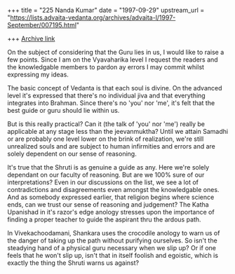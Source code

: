 +++
title = "225 Nanda Kumar"
date = "1997-09-29"
upstream_url = "https://lists.advaita-vedanta.org/archives/advaita-l/1997-September/007195.html"

+++
[Archive link](https://lists.advaita-vedanta.org/archives/advaita-l/1997-September/007195.html)

On the subject of considering that the Guru lies in us, I would like to raise
a few points. Since I am on the Vyavaharika level I request the readers
and the knowledgable members to pardon ay errors I may commit whilst
expressing my ideas.

The basic concept of Vedanta is that each soul is divine. On the
advanced level it's expressed that there's no individual jiva and that
everything integrates into Brahman. Since there's no 'you' nor 'me', it's
felt that the best guide or guru should lie within us.

But is this really practical? Can it (the talk of 'you' nor 'me') really be
applicable at any stage less than the jeevanmuktha? Until we attain
Samadhi or are probably one level lower on the brink of realization, we're
still unrealized souls and are subject to human infirmities and errors and
are solely dependent on our sense of reasoning.

It's true that the Shruti is as genuine a guide as any. Here we're solely
dependant on our faculty of reasoning. But are we 100% sure of  our
interpretations? Even in our discussions on the list, we see a lot of
contradictions and disagreements even amongst the knowledgable ones.
And as somebody expressed earlier, that religion begins where science
ends, can we trust our sense of reasoning and judgement? The Katha
Upanishad in it's razor's edge anology stresses upon the importance of
finding a proper teacher to guide the aspirant thru the ardous path.

 In Vivekachoodamani, Shankara uses the crocodile anology to warn us
of the danger of taking up the path without purifying ourselves. So isn't
the steadying hand of a physical guru necessary when we slip up? Or if
one feels that he won't slip up, isn't that in itself foolish and egoistic,
which is exactly the thing the Shruti warns us against?

